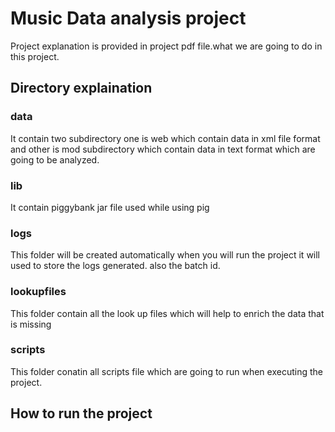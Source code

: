 # Music Data analysis project

Project explanation is provided in project pdf file.what we are going to do in this project.

## Directory explaination
### data 
It contain two subdirectory one is web which contain data in xml file format and other is mod subdirectory which contain data in text format which are going to be analyzed.
### lib
It contain piggybank jar file used while using pig 
### logs 
This folder will be created automatically when you will run the project it will used to store the logs generated. also the batch id.
### lookupfiles
This folder contain all the look up files which will help to enrich the data that is missing
### scripts
This folder conatin all scripts file which are going to run when executing the project.

## How to run the project



